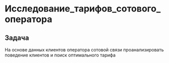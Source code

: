 # Исследование_тарифов_сотового_оператора

## Задача
На основе данных клиентов оператора сотовой связи проанализировать поведение клиентов и поиск оптимального тарифа
